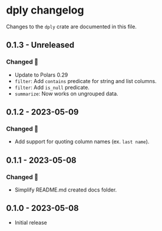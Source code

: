 # dply changelog
Changes to the `dply` crate are documented in this file.

## 0.1.3 - Unreleased
### Changed 🔧
* Update to Polars 0.29
* `filter`: Add `contains` predicate for string and list columns.
* `filter`: Add `is_null` predicate.
* `summarize`: Now works on ungrouped data.

## 0.1.2 - 2023-05-09
### Changed 🔧
* Add support for quoting column names (ex. `last name`).

## 0.1.1 - 2023-05-08
### Changed 🔧
* Simplify README.md created docs folder.

## 0.1.0 - 2023-05-08
* Initial release
